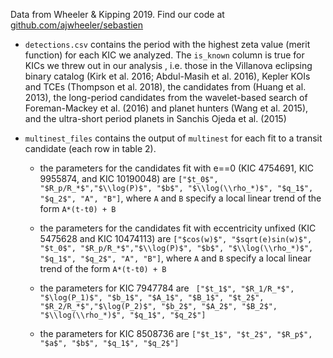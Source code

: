 Data from Wheeler & Kipping 2019.  Find our code at [github.com/ajwheeler/sebastien](github.com/ajwheeler/sebastien)

- `detections.csv` contains the period with the highest zeta value (merit function) for each KIC we analyzed.  The `is_known` column is true for KICs we threw out in our analysis , i.e. those in the Villanova eclipsing binary catalog (Kirk et al. 2016; Abdul-Masih et al. 2016), Kepler KOIs and TCEs (Thompson et al. 2018), the candidates from (Huang et al. 2013), the long-period candidates from the wavelet-based search of Foreman-Mackey et al. (2016) and planet hunters (Wang et al. 2015), and the ultra-short period planets in Sanchis Ojeda et al. (2015)

- `multinest_files` contains the output of `multinest` for each fit to a transit candidate (each row in table 2).

  * the parameters for the candidates fit with e==0 (KIC 4754691, KIC 9955874, and KIC 10190048) are `["$t_0$", "$R_p/R_*$","$\\log(P)$", "$b$", "$\\log(\\rho_*)$", "$q_1$", "$q_2$", "A", "B"]`, where `A` and `B` specify a local linear trend of the form `A*(t-t0) + B`

  * the parameters for the candidates fit with eccentricity unfixed (KIC 5475628 and KIC 10474113) are `["$cos(w)$", "$sqrt(e)sin(w)$", "$t_0$", "$R_p/R_*$","$\\log(P)$", "$b$", "$\\log(\\rho_*)$", "$q_1$", "$q_2$", "A", "B"]`, where `A` and `B` specify a local linear trend of the form `A*(t-t0) + B`

  * the parameters for KIC 7947784 are ` ["$t_1$", "$R_1/R_*$", "$\log(P_1)$", "$b_1$", "$A_1$", "$B_1$", "$t_2$", "$R_2/R_*$","$\log(P_2)$", "$b_2$", "$A_2$", "$B_2$", "$\\log(\\rho_*)$", "$q_1$", "$q_2$"]`

  * the parameters for KIC 8508736 are `["$t_1$", "$t_2$", "$R_p$", "$a$", "$b$", "$q_1$", "$q_2$"]`
